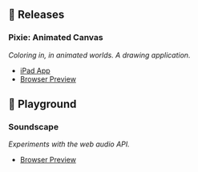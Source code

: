 ## 🚀 Releases

### Pixie: Animated Canvas

_Coloring in, in animated worlds. A drawing application._

- [iPad App](https://apps.apple.com/de/app/pixie-animated-canvas/id6473292130?l)
- [Browser Preview](http://vega.jameshartill.com/)

## 🎲 Playground

### Soundscape

_Experiments with the web audio API._

- [Browser Preview](http://soundscape.jameshartill.com/)
